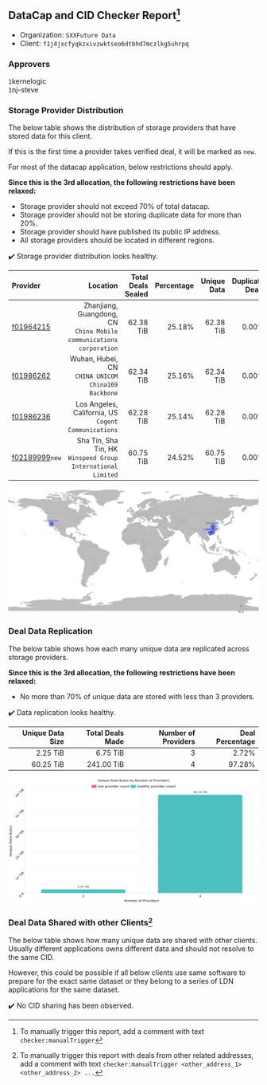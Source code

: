 ## DataCap and CID Checker Report[^1]
 - Organization: `SXXFuture Data`
 - Client: `f1j4jxcfyqkzxivzwktseo6dtbhd7mczlkg5uhrpq`
### Approvers
`1`kernelogic<br/>`1`nj-steve

### Storage Provider Distribution
The below table shows the distribution of storage providers that have stored data for this client.

If this is the first time a provider takes verified deal, it will be marked as `new`.

For most of the datacap application, below restrictions should apply.

**Since this is the 3rd allocation, the following restrictions have been relaxed:**
 - Storage provider should not exceed 70% of total datacap.
 - Storage provider should not be storing duplicate data for more than 20%.
 - Storage provider should have published its public IP address.
 - All storage providers should be located in different regions.

✔️ Storage provider distribution looks healthy.

| Provider                                                    |                                                               Location | Total Deals Sealed | Percentage | Unique Data | Duplicate Deals |
| :---------------------------------------------------------- | ---------------------------------------------------------------------: | -----------------: | ---------: | ----------: | --------------: |
| [f01964215](https://filfox.info/en/address/f01964215)       | Zhanjiang, Guangdong, CN<br/>`China Mobile communications corporation` |          62.38 TiB |     25.18% |   62.38 TiB |           0.00% |
| [f01986262](https://filfox.info/en/address/f01986262)       |                  Wuhan, Hubei, CN<br/>`CHINA UNICOM China169 Backbone` |          62.34 TiB |     25.16% |   62.34 TiB |           0.00% |
| [f01986236](https://filfox.info/en/address/f01986236)       |                Los Angeles, California, US<br/>`Cogent Communications` |          62.28 TiB |     25.14% |   62.28 TiB |           0.00% |
| [f02189999](https://filfox.info/en/address/f02189999)`new`  |        Sha Tin, Sha Tin, HK<br/>`Winspeed Group International Limited` |          60.75 TiB |     24.52% |   60.75 TiB |           0.00% |

<img src="https://raw.githubusercontent.com/data-preservation-programs/filplus-checker-assets/main/filecoin-project/filecoin-plus-large-datasets/issues/1992/1688619779163.png"/>

### Deal Data Replication
The below table shows how each many unique data are replicated across storage providers.


**Since this is the 3rd allocation, the following restrictions have been relaxed:**
- No more than 70% of unique data are stored with less than 3 providers.

✔️ Data replication looks healthy.

| Unique Data Size | Total Deals Made | Number of Providers | Deal Percentage |
| ---------------: | ---------------: | ------------------: | --------------: |
|         2.25 TiB |         6.75 TiB |                   3 |           2.72% |
|        60.25 TiB |       241.00 TiB |                   4 |          97.28% |

<img src="https://raw.githubusercontent.com/data-preservation-programs/filplus-checker-assets/main/filecoin-project/filecoin-plus-large-datasets/issues/1992/1688619779935.png"/>

### Deal Data Shared with other Clients[^3]
The below table shows how many unique data are shared with other clients.
Usually different applications owns different data and should not resolve to the same CID.

However, this could be possible if all below clients use same software to prepare for the exact same dataset or they belong to a series of LDN applications for the same dataset.

✔️ No CID sharing has been observed.

[^1]: To manually trigger this report, add a comment with text `checker:manualTrigger`

[^2]: Deals from those addresses are combined into this report as they are specified with `checker:manualTrigger`

[^3]: To manually trigger this report with deals from other related addresses, add a comment with text `checker:manualTrigger <other_address_1> <other_address_2> ...`
